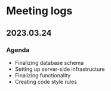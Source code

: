 # Meeting logs
## 2023.03.24
### Agenda
- Finalizing database schema
- Setting up server-side infrastructure
- Finalizing functionality
- Creating code style rules
